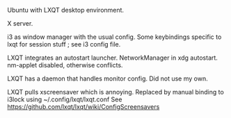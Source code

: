 Ubuntu with LXQT desktop environment.

X server.

i3 as window manager with the usual config.
Some keybindings specific to lxqt for session stuff ; see i3 config file.

LXQT integrates an autostart launcher.
NetworkManager in xdg autostart. nm-applet disabled, otherwise conflicts.

LXQT has a daemon that handles monitor config.
Did not use my own.

LXQT pulls xscreensaver which is annoying.
Replaced by manual binding to i3lock using ~/.config/lxqt/lxqt.conf
See https://github.com/lxqt/lxqt/wiki/ConfigScreensavers

